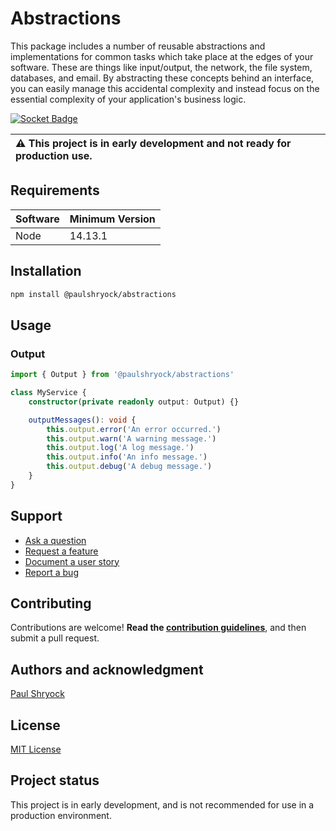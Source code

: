 # Abstractions

This package includes a number of reusable abstractions and implementations for common tasks which take place at the edges of your software. These are things like input/output, the network, the file system, databases, and email. By abstracting these concepts behind an interface, you can easily manage this accidental complexity and instead focus on the essential complexity of your application's business logic.

[![Socket Badge](https://socket.dev/api/badge/npm/package/@paulshryock/abstractions)](https://socket.dev/npm/package/@paulshryock/abstractions)

| :warning: This project is in early development and not ready for production use. |
| :------------------------------------------------------------------------------- |

## Requirements

| Software | Minimum Version |
| :------- | :-------------- |
| Node     | 14.13.1         |

## Installation

```bash
npm install @paulshryock/abstractions
```

## Usage

### Output

```typescript
import { Output } from '@paulshryock/abstractions'

class MyService {
    constructor(private readonly output: Output) {}

    outputMessages(): void {
        this.output.error('An error occurred.')
        this.output.warn('A warning message.')
        this.output.log('A log message.')
        this.output.info('An info message.')
        this.output.debug('A debug message.')
    }
}
```

## Support

-   [Ask a question](https://github.com/paulshryock/node-abstractions/issues/new?assignees=&labels=question&projects=&template=1_ask_a_question.md&title=)
-   [Request a feature](https://github.com/paulshryock/node-abstractions/issues/new?assignees=&labels=enhancement&projects=&template=2_request_a_feature.md&title=)
-   [Document a user story](https://github.com/paulshryock/node-abstractions/issues/new?assignees=&labels=enhancement&projects=&template=3_document_a_user_story.md&title=)
-   [Report a bug](https://github.com/paulshryock/node-abstractions/issues/new?assignees=&labels=bug&projects=&template=4_report_a_bug.md&title=)

## Contributing

Contributions are welcome! **Read the [contribution guidelines](https://github.com/paulshryock/node-abstractions/blob/main/CONTRIBUTING.md)**, and then submit a pull request.

## Authors and acknowledgment

[Paul Shryock](https://github.com/paulshryock)

## License

[MIT License](https://github.com/paulshryock/node-abstractions/blob/main/LICENSE)

## Project status

This project is in early development, and is not recommended for use in a production environment.
